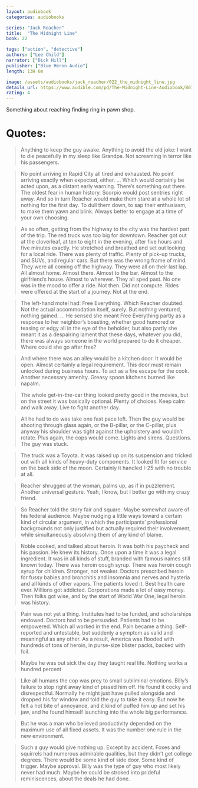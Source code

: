 ```yaml
---
layout: audiobook
categories: audiobooks

series: "Jack Reacher"
title:  "The Midnight Line"
book: 22

tags: ["action", "detective"]
authors: ["Lee Child"]
narrator: ["Dick Hill"]
publisher: ["Blue Heron Audio"]
length: 13H 6m

image: /assets/audiobooks/jack_reacher/022_the_midnight_line.jpg
details_url: https://www.audible.com/pd/The-Midnight-Line-Audiobook/B071D1Q7ZT
rating: 4
---
```


Something about reaching finding ring in pawn shop.

# Quotes: 

>  Anything to keep the guy awake. Anything to avoid the old joke: I want to die peacefully in my sleep like Grandpa. Not screaming in terror like his passengers.

> No point arriving in Rapid City all tired and exhausted. No point arriving exactly when expected, either. ... Which would certainly be acted upon, as a distant early warning. There’s something out there. The oldest fear in human history. Scorpio would post sentries right away. And so in turn Reacher would make them stare at a whole lot of nothing for the first day. To dull them down, to sap their enthusiasm, to make them yawn and blink. Always better to engage at a time of your own choosing.

> As so often, getting from the highway to the city was the hardest part of the trip. The red truck was too big for downtown. Reacher got out at the cloverleaf, at ten to eight in the evening, after five hours and five minutes exactly. He stretched and breathed and set out looking for a local ride. There was plenty of traffic. Plenty of pick-up trucks, and SUVs, and regular cars. But there was the wrong frame of mind. They were all coming off the highway. They were all on their last lap. All almost home. Almost there. Almost to the bar. Almost to the girlfriend’s house. Almost to wherever. They all sped past. No one was in the mood to offer a ride. Not then. Did not compute. Rides were offered at the start of a journey. Not at the end.

> The left-hand motel had: Free Everything. Which Reacher doubted. Not the actual accommodation itself, surely. But nothing ventured, nothing gained. ... He sensed she meant Free Everything partly as a response to her neighbor’s boasting, whether good humored or teasing or edgy all in the eye of the beholder, but also partly she meant it as a despairing lament that these days, whatever you did, there was always someone in the world prepared to do it cheaper. Where could she go after free?

> And where there was an alley would be a kitchen door. It would be open. Almost certainly a legal requirement. This door must remain unlocked during business hours. To act as a fire escape for the cook. Another necessary amenity. Greasy spoon kitchens burned like napalm.

> The whole get-in-the-car thing looked pretty good in the movies, but on the street it was basically optional. Plenty of choices. Keep calm and walk away. Live to fight another day.

> All he had to do was take one fast pace left. Then the guy would be shooting through glass again, or the B-pillar, or the C-pillar, plus anyway his shoulder was tight against the upholstery and wouldn’t rotate. Plus again, the cops would come. Lights and sirens. Questions. The guy was stuck.

> The truck was a Toyota. It was raised up on its suspension and tricked out with all kinds of heavy-duty components. It looked fit for service on the back side of the moon. Certainly it handled I-25 with no trouble at all.

> Reacher shrugged at the woman, palms up, as if in puzzlement. Another universal gesture. Yeah, I know, but I better go with my crazy friend. 

> So Reacher told the story fair and square. Maybe somewhat aware of his federal audience. Maybe nudging a little ways toward a certain kind of circular argument, in which the participants’ professional backgrounds not only justified but actually required their involvement, while simultaneously absolving them of any kind of blame.

> Noble cooked, and talked about heroin. It was both his paycheck and his passion. He knew its history. Once upon a time it was a legal ingredient. It was in all kinds of stuff, branded with famous names still known today. There was heroin cough syrup. There was heroin cough syrup for children. Stronger, not weaker. Doctors prescribed heroin for fussy babies and bronchitis and insomnia and nerves and hysteria and all kinds of other vapors. The patients loved it. Best health care ever. Millions got addicted. Corporations made a lot of easy money. Then folks got wise, and by the start of World War One, legal heroin was history. 

> Pain was not yet a thing. Institutes had to be funded, and scholarships endowed. Doctors had to be persuaded. Patients had to be empowered. Which all worked in the end. Pain became a thing. Self-reported and untestable, but suddenly a symptom as valid and meaningful as any other. As a result, America was flooded with hundreds of tons of heroin, in purse-size blister packs, backed with foil.

> Maybe he was out sick the day they taught real life. Nothing works a hundred percent

> Like all humans the cop was prey to small subliminal emotions. Billy’s failure to stop right away kind of pissed him off. He found it cocky and disrespectful. Normally he might just have pulled alongside and dropped his far window and told the guy to take it easy. But now he felt a hot bite of annoyance, and it kind of puffed him up and set his jaw, and he found himself launching into the whole big performance.

> But he was a man who believed productivity depended on the maximum use of all fixed assets. It was the number one rule in the new environment.

> Such a guy would give nothing up. Except by accident. Foxes and squirrels had numerous admirable qualities, but they didn’t get college degrees. There would be some kind of side door. Some kind of trigger. Maybe approval. Billy was the type of guy who most likely never had much. Maybe he could be stroked into prideful reminiscences, about the deals he had done.
